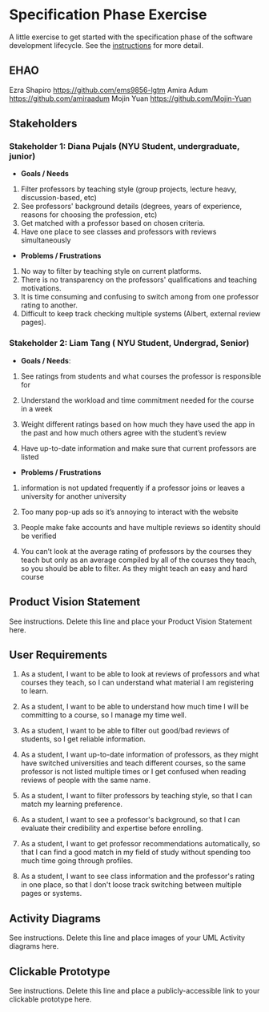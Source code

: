 # Specification Phase Exercise

A little exercise to get started with the specification phase of the software development lifecycle. See the [instructions](instructions.md) for more detail.

## EHAO

Ezra Shapiro https://github.com/ems9856-lgtm
Amira Adum https://github.com/amiraadum
Mojin Yuan https://github.com/Mojin-Yuan

## Stakeholders

### Stakeholder 1: Diana Pujals (NYU Student, undergraduate, junior)
- **Goals / Needs**
 1) Filter professors by teaching style (group projects, lecture heavy, discussion-based, etc)
 2) See professors' background details (degrees, years of experience, reasons for choosing the profession, etc)
 3) Get matched with a professor based on chosen criteria.
 4) Have one place to see classes and professors with reviews simultaneously

- **Problems / Frustrations**
 1. No way to filter by teaching style on current platforms.
 2. There is no transparency on the professors' qualifications and teaching motivations.
 3. It is time consuming and confusing to switch among from one professor rating to another.
 4. Difficult to keep track checking multiple systems (Albert, external review pages).


### Stakeholder 2: Liam Tang ( NYU Student, Undergrad, Senior)

- **Goals / Needs**:
1) See ratings from students and what courses the professor is responsible for

2) Understand the workload and time commitment needed for the course in a week

3) Weight different ratings based on how much they have used the app in the past and how much others agree with the student’s review

4) Have up-to-date information and make sure that current professors are listed

- **Problems / Frustrations**
1) information is not updated frequently if a professor joins or leaves a university for another university

2) Too many pop-up ads so it’s annoying to interact with the website

3) People make fake accounts and have multiple reviews so identity should be verified

4) You can’t look at the average rating of professors by the courses they teach but only as an average compiled by all of the courses they teach, so you should be able to filter. As they might teach an easy and hard course


## Product Vision Statement

See instructions. Delete this line and place your Product Vision Statement here.

## User Requirements

1) As a student, I want to be able to look at reviews of professors and what courses they teach, so I can understand what material I am registering to learn.

2) As a student, I want to be able to understand how much time I will be committing to a course, so I manage my time well.

3) As a student, I want to be able to filter out good/bad reviews of students, so I get reliable information.

4) As a student, I want up-to-date information of professors, as they might have switched universities and teach different courses, so the same professor is not listed multiple times or I get confused when reading reviews of people with the same name.

5) As a student, I want to filter professors by teaching style, so that I can match my learning preference.

6) As a student, I want to see a professor's background, so that I can evaluate their credibility and expertise before enrolling.

7) As a student, I want to get professor recommendations automatically, so that I can find a good match in my field of study without spending too much time going through profiles.

8) As a student, I want to see class information and the professor's rating in one place, so that I don't loose track switching between multiple pages or systems.

## Activity Diagrams

See instructions. Delete this line and place images of your UML Activity diagrams here.

## Clickable Prototype

See instructions. Delete this line and place a publicly-accessible link to your clickable prototype here.

